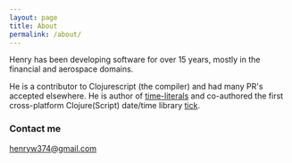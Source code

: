 ```yaml
---
layout: page
title: About
permalink: /about/
---
```


Henry has been developing software for over 15 years, mostly in the financial and aerospace domains. 


He is a contributor to Clojurescript (the compiler) and had many PR's accepted elsewhere. He is author of [time-literals](https://github.com/henryw374/time-literals) and co-authored the first cross-platform Clojure(Script) date/time library [tick](https://github.com/juxt/tick).

### Contact me

[henryw374@gmail.com](mailto:henryw374@gmail.com)
